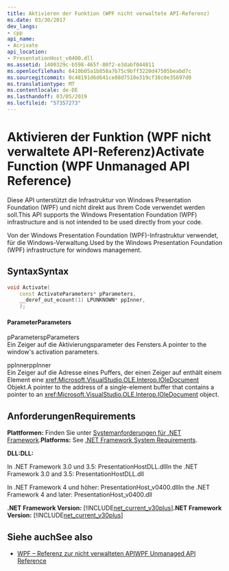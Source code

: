 ```yaml
---
title: Aktivieren der Funktion (WPF nicht verwaltete API-Referenz)
ms.date: 03/30/2017
dev_langs:
- cpp
api_name:
- Acrivate
api_location:
- PresentationHost_v0400.dll
ms.assetid: 1400329c-b598-465f-80f2-e3dabf044811
ms.openlocfilehash: 6410b05a1b858a7b75c9bff3220d47505beabd7c
ms.sourcegitcommit: 0c48191d6d641ce88d7510e319cf38c0e35697d0
ms.translationtype: MT
ms.contentlocale: de-DE
ms.lasthandoff: 03/05/2019
ms.locfileid: "57357273"
---
```

# <a name="activate-function-wpf-unmanaged-api-reference"></a><span data-ttu-id="1f04d-102">Aktivieren der Funktion (WPF nicht verwaltete API-Referenz)</span><span class="sxs-lookup"><span data-stu-id="1f04d-102">Activate Function (WPF Unmanaged API Reference)</span></span>
<span data-ttu-id="1f04d-103">Diese API unterstützt die Infrastruktur von Windows Presentation Foundation (WPF) und nicht direkt aus Ihrem Code verwendet werden soll.</span><span class="sxs-lookup"><span data-stu-id="1f04d-103">This API supports the Windows Presentation Foundation (WPF) infrastructure and is not intended to be used directly from your code.</span></span>  
  
 <span data-ttu-id="1f04d-104">Von der Windows Presentation Foundation (WPF)-Infrastruktur verwendet, für die Windows-Verwaltung.</span><span class="sxs-lookup"><span data-stu-id="1f04d-104">Used by the Windows Presentation Foundation (WPF) infrastructure for windows management.</span></span>  
  
## <a name="syntax"></a><span data-ttu-id="1f04d-105">Syntax</span><span class="sxs-lookup"><span data-stu-id="1f04d-105">Syntax</span></span>  
  
```cpp  
void Activate(  
    const ActivateParameters* pParameters,  
    __deref_out_ecount(1) LPUNKNOWN* ppInner,  
    );  
```  
  
#### <a name="parameters"></a><span data-ttu-id="1f04d-106">Parameter</span><span class="sxs-lookup"><span data-stu-id="1f04d-106">Parameters</span></span>  
 <span data-ttu-id="1f04d-107">pParameters</span><span class="sxs-lookup"><span data-stu-id="1f04d-107">pParameters</span></span>  
 <span data-ttu-id="1f04d-108">Ein Zeiger auf die Aktivierungsparameter des Fensters.</span><span class="sxs-lookup"><span data-stu-id="1f04d-108">A pointer to the window's activation parameters.</span></span>  
  
 <span data-ttu-id="1f04d-109">ppInner</span><span class="sxs-lookup"><span data-stu-id="1f04d-109">ppInner</span></span>  
 <span data-ttu-id="1f04d-110">Ein Zeiger auf die Adresse eines Puffers, der einen Zeiger auf enthält einem Element eine <xref:Microsoft.VisualStudio.OLE.Interop.IOleDocument> Objekt.</span><span class="sxs-lookup"><span data-stu-id="1f04d-110">A pointer to the address of a single-element buffer that contains a pointer to an <xref:Microsoft.VisualStudio.OLE.Interop.IOleDocument> object.</span></span>  
  
## <a name="requirements"></a><span data-ttu-id="1f04d-111">Anforderungen</span><span class="sxs-lookup"><span data-stu-id="1f04d-111">Requirements</span></span>  
 <span data-ttu-id="1f04d-112">**Plattformen:** Finden Sie unter [Systemanforderungen für .NET Framework](../../get-started/system-requirements.md).</span><span class="sxs-lookup"><span data-stu-id="1f04d-112">**Platforms:** See [.NET Framework System Requirements](../../get-started/system-requirements.md).</span></span>  
  
 <span data-ttu-id="1f04d-113">**DLL:**</span><span class="sxs-lookup"><span data-stu-id="1f04d-113">**DLL:**</span></span>  
  
 <span data-ttu-id="1f04d-114">In .NET Framework 3.0 und 3.5: PresentationHostDLL.dll</span><span class="sxs-lookup"><span data-stu-id="1f04d-114">In the .NET Framework 3.0 and 3.5: PresentationHostDLL.dll</span></span>  
  
 <span data-ttu-id="1f04d-115">In .NET Framework 4 und höher: PresentationHost_v0400.dll</span><span class="sxs-lookup"><span data-stu-id="1f04d-115">In the .NET Framework 4 and later: PresentationHost_v0400.dll</span></span>  
  
 <span data-ttu-id="1f04d-116">**.NET Framework Version:** [!INCLUDE[net_current_v30plus](../../../../includes/net-current-v30plus-md.md)]</span><span class="sxs-lookup"><span data-stu-id="1f04d-116">**.NET Framework Version:** [!INCLUDE[net_current_v30plus](../../../../includes/net-current-v30plus-md.md)]</span></span>  
  
## <a name="see-also"></a><span data-ttu-id="1f04d-117">Siehe auch</span><span class="sxs-lookup"><span data-stu-id="1f04d-117">See also</span></span>
- [<span data-ttu-id="1f04d-118">WPF – Referenz zur nicht verwalteten API</span><span class="sxs-lookup"><span data-stu-id="1f04d-118">WPF Unmanaged API Reference</span></span>](wpf-unmanaged-api-reference.md)
